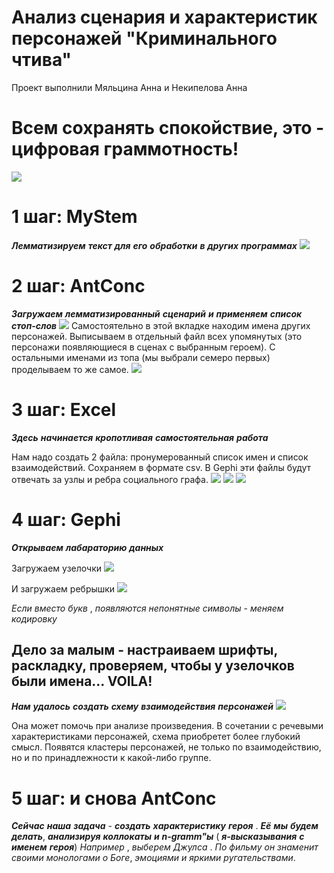 # Анализ сценария и характеристик персонажей "Криминального чтива"
Проект выполнили Мяльцина Анна и Некипелова Анна

# Всем сохранять спокойствие, это - цифровая граммотность!
![](https://github.com/annamyaltsina/project/blob/master/26F0B318-02F5-4399-BA67-3FB15B792E45.jpeg)

# 1 шаг: MyStem
***Лемматизируем*** ***текст*** ***для*** ***его*** ***обработки*** ***в*** ***других*** ***программах***
![](https://github.com/annamyaltsina/project/blob/master/47EE0D95-B8FA-4AAF-A174-B6D60C2A3197.jpeg)

# 2 шаг: AntConc
***Загружаем*** ***лемматизированный*** ***сценарий*** ***и*** ***применяем*** ***список*** ***стоп-слов***
![](https://github.com/annamyaltsina/project/blob/master/E4651B15-23C1-4CD7-BA1D-8B1FF0091F5C.png)
Самостоятельно в этой вкладке находим имена других персонажей. Выписываем в отдельный файл всех упомянутых (это персонажи появляющиеся в сценах с выбранным героем). С остальными именами из топа (мы выбрали семеро первых) проделываем то же самое.
![](https://github.com/annamyaltsina/project/blob/master/50E9A205-B0BE-4747-AE75-B40DC5FE7AE9.png)

# 3 шаг: Excel
***Здесь*** ***начинается*** ***кропотливая*** ***самостоятельная*** ***работа***

Нам надо создать 2 файла: пронумерованный список имен и список взаимодействий. Сохраняем в формате csv. В Gephi эти файлы будут отвечать за узлы и ребра социального графа.
![](https://github.com/annamyaltsina/project/blob/master/DD6FAA05-69FC-4253-A9E9-88EB32077718.png)
![](https://github.com/annamyaltsina/project/blob/master/A23D1C3F-189A-4231-B076-FFAC4A73287D.png)
![](https://github.com/annamyaltsina/project/blob/master/3D832F3A-9C8D-47F9-B829-2BCB7D80BBF9.png)

# 4 шаг: Gephi
***Открываем*** ***лабараторию*** ***данных***

Загружаем узелочки
![](https://github.com/annamyaltsina/project/blob/master/AAFF3C1E-B010-4EF9-8435-CD24C49B2DF8.png)

И загружаем ребрышки 
![](https://github.com/annamyaltsina/project/blob/master/0BD9BCB8-86C2-4FA2-B3B2-AEB92DC2BE99.png)

_Если_ _вместо_ _букв_ , _появляются_ _непонятные_ _символы_ - _меняем_ _кодировку_

## Дело за малым - настраиваем шрифты, раскладку, проверяем, чтобы у узелочков были имена... VOILA!
***Нам*** ***удалось*** ***создать*** ***схему*** ***взаимодействия*** ***персонажей***
![](https://github.com/annamyaltsina/project/blob/master/2C55F325-CE51-45B9-92A2-A4CF2E352949.png)

Она может помочь при анализе произведения. В сочетании с речевыми характеристиками персонажей, схема приобретет более глубокий смысл. Появятся кластеры персонажей, не только по взаимодействию, но и по принадлежности к какой-либо группе.

# 5 шаг: и снова AntConc
***Сейчас*** ***наша*** ***задача*** - ***создать*** ***характеристику*** ***героя*** . ***Её*** ***мы*** ***будем*** ***делать***, ***анализируя*** ***коллокаты*** ***и*** ***n-gramm"ы*** ( ***я-высказывания*** ***с*** ***именем*** ***героя***)
_Например_ , _выберем_ _Джулса_ . _По_ _фильму_ _он_ _знаменит_ _своими_ _монологами_ _о_ _Боге_, _эмоциями_ _и_ _яркими_ _ругательствами_.

